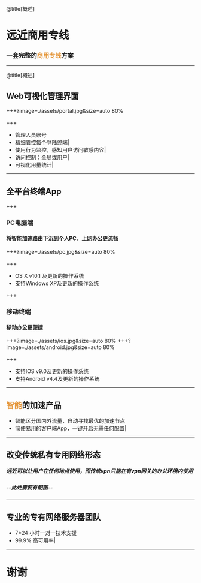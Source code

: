 @title[概述]

# 远近商用专线
### <span style="font-family:Helvetica Neue; font-weight:bold">一套完整的<span style="color:#e49436">商用专线</span>方案</span>

---

@title[概述]

## Web可视化管理界面

+++?image=./assets/portal.jpg&size=auto 80%

+++

- 管理人员账号
- 精细管控每个登陆终端|
- 使用行为监控，感知用户访问敏感内容|
- 访问控制：全局或用户|
- 可视化用量统计|

---

## 全平台终端App

+++

### PC电脑端

#### 将智能加速路由下沉到个人PC，上网办公更流畅

+++?image=./assets/pc.jpg&size=auto 80%

+++

- OS X v10.1 及更新的操作系统
- 支持Windows XP及更新的操作系统

+++

### 移动终端

#### 移动办公更便捷

+++?image=./assets/ios.jpg&size=auto 80%
+++?image=./assets/android.jpg&size=auto 80%

+++

- 支持IOS v9.0及更新的操作系统
- 支持Android v4.4及更新的操作系统

---

## <span style="color:#e49436">智能</span>的加速产品

- 智能区分国内外流量，自动寻找最优的加速节点
- 简便易用的客户端App，一键开启无需任何配置|

---

## 改变传统私有专用网络形态
##### 远近可以让用户在任何地点使用，而传统vpn只能在有vpn网关的办公环境内使用
##### --此处需要有配图--

---

## 专业的专有网络服务器团队

- 7*24 小时一对一技术支援
- 99.9% 高可用率|

---

# 谢谢